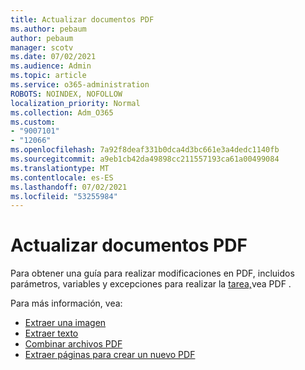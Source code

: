 ```yaml
---
title: Actualizar documentos PDF
ms.author: pebaum
author: pebaum
manager: scotv
ms.date: 07/02/2021
ms.audience: Admin
ms.topic: article
ms.service: o365-administration
ROBOTS: NOINDEX, NOFOLLOW
localization_priority: Normal
ms.collection: Adm_O365
ms.custom:
- "9007101"
- "12066"
ms.openlocfilehash: 7a92f8deaf331b0dca4d3bc661e3a4dedc1140fb
ms.sourcegitcommit: a9eb1cb42da49898cc211557193ca61a00499084
ms.translationtype: MT
ms.contentlocale: es-ES
ms.lasthandoff: 07/02/2021
ms.locfileid: "53255984"
---
```

# <a name="update-pdf-documents"></a>Actualizar documentos PDF

Para obtener una guía para realizar modificaciones en PDF, incluidos parámetros, variables y excepciones para realizar la [tarea,](/power-automate/desktop-flows/actions-reference/pdf)vea PDF .

Para más información, vea:

- [Extraer una imagen](/power-automate/desktop-flows/actions-reference/pdf#pdf-actions)
- [Extraer texto](/power-automate/desktop-flows/actions-reference/pdf#extracttextfrompdfaction)
- [Combinar archivos PDF](/power-automate/desktop-flows/actions-reference/pdf#mergefiles)
- [Extraer páginas para crear un nuevo PDF](/power-automate/desktop-flows/actions-reference/pdf#extractpages)
